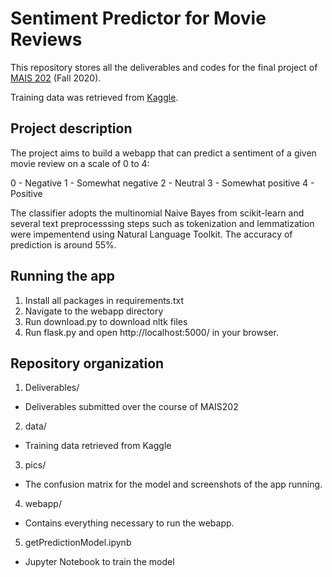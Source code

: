 # Sentiment Predictor for Movie Reviews
This repository stores all the deliverables and codes for the final project of [MAIS 202](https://www.mcgillai.com/mais202) (Fall 2020).

Training data was retrieved from [Kaggle](https://www.kaggle.com/c/sentiment-analysis-on-movie-reviews).

## Project description
The project aims to build a webapp that can predict a sentiment of a given movie review on a scale of 0 to 4:

0 - Negative
1 - Somewhat negative
2 - Neutral
3 - Somewhat positive
4 - Positive

The classifier adopts the multinomial Naive Bayes from scikit-learn and several text preprocesssing steps such as tokenization and lemmatization were impementend using Natural Language Toolkit.
The accuracy of prediction is around 55%.

## Running the app
1. Install all packages in requirements.txt
2. Navigate to the webapp directory
3. Run download.py to download nltk files
4. Run flask.py and open http://localhost:5000/ in your browser.

## Repository organization
1. Deliverables/
  * Deliverables submitted over the course of MAIS202

2. data/
  * Training data retrieved from Kaggle

3. pics/
  * The confusion matrix for the model and screenshots of the app running.

4. webapp/
  * Contains everything necessary to run the webapp.

5. getPredictionModel.ipynb
  * Jupyter Notebook to train the model




